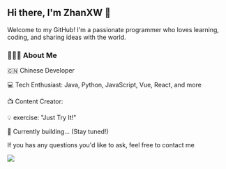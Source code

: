 ## Hi there, I'm ZhanXW 👋
Welcome to my GitHub! I'm a passionate programmer who loves learning, coding, and sharing ideas with the world.

### 🧑🏻‍💻 About Me
🇨🇳 Chinese Developer

💻 Tech Enthusiast: Java, Python, JavaScript, Vue, React, and more

📺 Content Creator: 

💡 exercise: "Just Try It!"

🌱 Currently building... (Stay tuned!)

If you has any questions you'd like to ask, feel free to contact me 

 
![](C:\Users\MECHREVO\Desktop\学习\angry.gif)